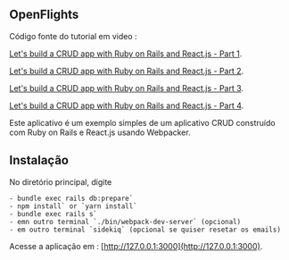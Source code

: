 ## OpenFlights 

 Código fonte do tutorial em video : 
 
 [Let's build a CRUD app with Ruby on Rails and React.js - Part 1](https://www.youtube.com/watch?v=oyjzi837wME&t=90s).
 
 [Let's build a CRUD app with Ruby on Rails and React.js - Part 2](https://www.youtube.com/watch?v=F0xErjOtJAQ).
 
 [Let's build a CRUD app with Ruby on Rails and React.js - Part 3](https://www.youtube.com/watch?v=R19RT76rRa8&t=7s).
 
 [Let's build a CRUD app with Ruby on Rails and React.js - Part 4](https://www.youtube.com/watch?v=iqh9enFWHuY&t=30s).
 

Este aplicativo é um exemplo simples de um aplicativo CRUD construído com Ruby on Rails e React.js usando Webpacker. 

## Instalação 

No diretório principal, digite

```
- bundle exec rails db:prepare`
- npm install` or `yarn install`
- bundle exec rails s`
- emn outro terminal `./bin/webpack-dev-server` (opcional) 
- em outro terminal `sidekiq` (opcional se quiser resetar os emails)

```
Acesse a aplicação em : [http://127.0.0.1:3000](http://127.0.0.1:3000).


